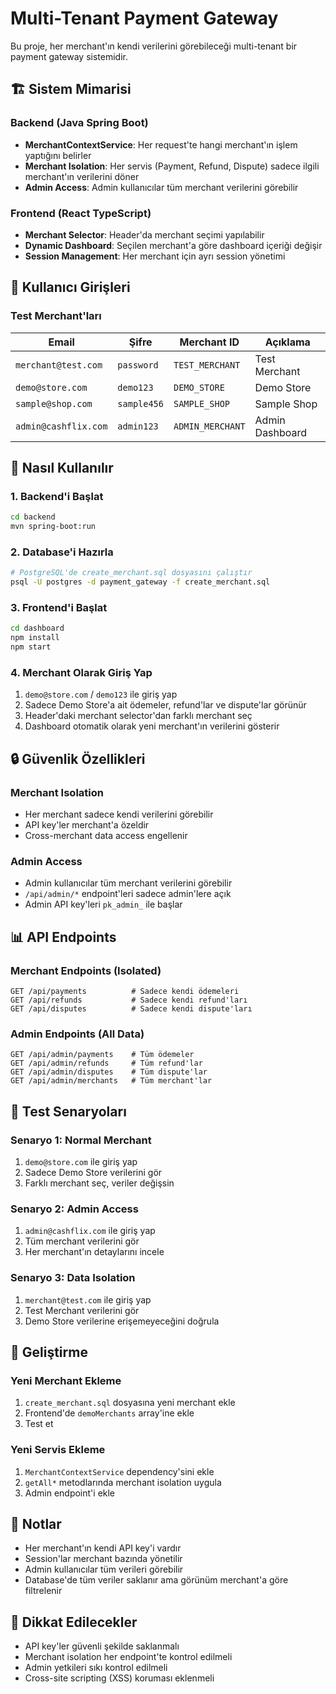# Multi-Tenant Payment Gateway

Bu proje, her merchant'ın kendi verilerini görebileceği multi-tenant bir payment gateway sistemidir.

## 🏗️ Sistem Mimarisi

### Backend (Java Spring Boot)
- **MerchantContextService**: Her request'te hangi merchant'ın işlem yaptığını belirler
- **Merchant Isolation**: Her servis (Payment, Refund, Dispute) sadece ilgili merchant'ın verilerini döner
- **Admin Access**: Admin kullanıcılar tüm merchant verilerini görebilir

### Frontend (React TypeScript)
- **Merchant Selector**: Header'da merchant seçimi yapılabilir
- **Dynamic Dashboard**: Seçilen merchant'a göre dashboard içeriği değişir
- **Session Management**: Her merchant için ayrı session yönetimi

## 🔐 Kullanıcı Girişleri

### Test Merchant'ları

| Email | Şifre | Merchant ID | Açıklama |
|-------|-------|-------------|----------|
| `merchant@test.com` | `password` | `TEST_MERCHANT` | Test Merchant |
| `demo@store.com` | `demo123` | `DEMO_STORE` | Demo Store |
| `sample@shop.com` | `sample456` | `SAMPLE_SHOP` | Sample Shop |
| `admin@cashflix.com` | `admin123` | `ADMIN_MERCHANT` | Admin Dashboard |

## 🚀 Nasıl Kullanılır

### 1. Backend'i Başlat
```bash
cd backend
mvn spring-boot:run
```

### 2. Database'i Hazırla
```bash
# PostgreSQL'de create_merchant.sql dosyasını çalıştır
psql -U postgres -d payment_gateway -f create_merchant.sql
```

### 3. Frontend'i Başlat
```bash
cd dashboard
npm install
npm start
```

### 4. Merchant Olarak Giriş Yap
1. `demo@store.com` / `demo123` ile giriş yap
2. Sadece Demo Store'a ait ödemeler, refund'lar ve dispute'lar görünür
3. Header'daki merchant selector'dan farklı merchant seç
4. Dashboard otomatik olarak yeni merchant'ın verilerini gösterir

## 🔒 Güvenlik Özellikleri

### Merchant Isolation
- Her merchant sadece kendi verilerini görebilir
- API key'ler merchant'a özeldir
- Cross-merchant data access engellenir

### Admin Access
- Admin kullanıcılar tüm merchant verilerini görebilir
- `/api/admin/*` endpoint'leri sadece admin'lere açık
- Admin API key'leri `pk_admin_` ile başlar

## 📊 API Endpoints

### Merchant Endpoints (Isolated)
```
GET /api/payments          # Sadece kendi ödemeleri
GET /api/refunds           # Sadece kendi refund'ları
GET /api/disputes          # Sadece kendi dispute'ları
```

### Admin Endpoints (All Data)
```
GET /api/admin/payments    # Tüm ödemeler
GET /api/admin/refunds     # Tüm refund'lar
GET /api/admin/disputes    # Tüm dispute'lar
GET /api/admin/merchants   # Tüm merchant'lar
```

## 🧪 Test Senaryoları

### Senaryo 1: Normal Merchant
1. `demo@store.com` ile giriş yap
2. Sadece Demo Store verilerini gör
3. Farklı merchant seç, veriler değişsin

### Senaryo 2: Admin Access
1. `admin@cashflix.com` ile giriş yap
2. Tüm merchant verilerini gör
3. Her merchant'ın detaylarını incele

### Senaryo 3: Data Isolation
1. `merchant@test.com` ile giriş yap
2. Test Merchant verilerini gör
3. Demo Store verilerine erişemeyeceğini doğrula

## 🔧 Geliştirme

### Yeni Merchant Ekleme
1. `create_merchant.sql` dosyasına yeni merchant ekle
2. Frontend'de `demoMerchants` array'ine ekle
3. Test et

### Yeni Servis Ekleme
1. `MerchantContextService` dependency'sini ekle
2. `getAll*` metodlarında merchant isolation uygula
3. Admin endpoint'i ekle

## 📝 Notlar

- Her merchant'ın kendi API key'i vardır
- Session'lar merchant bazında yönetilir
- Admin kullanıcılar tüm verileri görebilir
- Database'de tüm veriler saklanır ama görünüm merchant'a göre filtrelenir

## 🚨 Dikkat Edilecekler

- API key'ler güvenli şekilde saklanmalı
- Merchant isolation her endpoint'te kontrol edilmeli
- Admin yetkileri sıkı kontrol edilmeli
- Cross-site scripting (XSS) koruması eklenmeli
